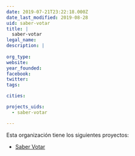 ```yaml
---
date: 2019-07-21T23:22:18.000Z
date_last_modified: 2019-08-28
uid: saber-votar
title: |
  saber-votar
legal_name: 
description: |
  
org_type: 
website: 
year_founded: 
facebook: 
twitter: 
tags:

cities: 

projects_uids:
  - saber-votar

---
```


Esta organización tiene los siguientes proyectos:

- [Saber Votar](/proyectos/saber-votar)
